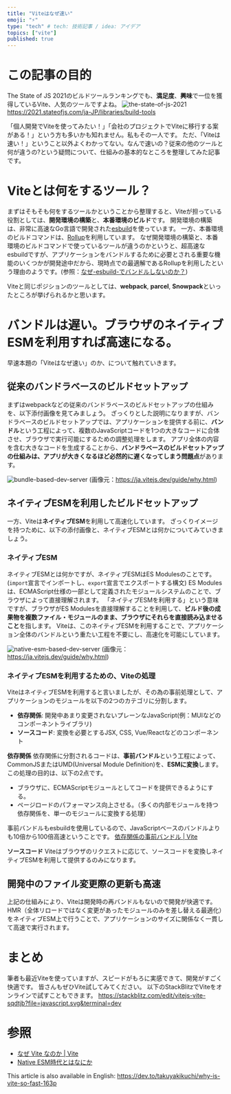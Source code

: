 ```yaml
---
title: "Viteはなぜ速い"
emoji: "⚡️"
type: "tech" # tech: 技術記事 / idea: アイデア
topics: ["vite"]
published: true
---
```


# この記事の目的

The State of JS 2021のビルドツールランキングでも、**満足度**、**興味**で一位を獲得しているVite、人気のツールですよね。
![the-state-of-js-2021](https://storage.googleapis.com/zenn-user-upload/b42d05a5d508-20220731.png)
https://2021.stateofjs.com/ja-JP/libraries/build-tools

「個人開発でViteを使ってみたい！」「会社のプロジェクトでViteに移行する案がある！」という方も多いかも知れません。私もその一人です。
ただ、「Viteは速い！」ということ以外よくわかってない。なんで速いの？従来の他のツールと何が違うの?という疑問について、仕組みの基本的なところを整理してみた記事です。

# Viteとは何をするツール？

まずはそもそも何をするツールかということから整理すると、Viteが担っている役割としては、**開発環境の構築**と、**本番環境のビルド**です。
開発環境の構築は、非常に高速なGo言語で開発された[esbuild](https://esbuild.github.io)を使っています。
一方、本番環境のビルドコマンドは、[Rollup](https://rollupjs.org/guide/en/)を利用しています。
なぜ開発環境の構築と、本番環境のビルドコマンドで使っているツールが違うのかというと、超高速なesbuildですが、アプリケーションをバンドルするために必要とされる重要な機能のいくつかが開発途中だから、現時点での最適解であるRollupを利用したという理由のようです。(参照：[なぜ-esbuild-でバンドルしないのか？](https://ja.vitejs.dev/guide/why.html#なぜ-esbuild-でバンドルしないのか？))

Viteと同じポジションのツールとしては、**webpack**, **parcel**, **Snowpack**といったところが挙げられるかと思います。

# バンドルは遅い。ブラウザのネイティブESMを利用すれば高速になる。
早速本題の「Viteはなぜ速い」のか、について触れていきます。

## 従来のバンドラベースのビルドセットアップ
まずはwebpackなどの従来のバンドラベースのビルドセットアップの仕組みを、以下添付画像を見てみましょう。
ざっくりとした説明になりますが、バンドラベースのビルドセットアップでは、アプリケーションを提供する前に、**バンドル**という工程によって、複数のJavaScriptコードを1つの大きなコードに合体させ、ブラウザで実行可能にするための調整処理をします。
アプリ全体の内容を含む大きなコードを生成することから、**バンドラベースのビルドセットアップの仕組みは、アプリが大きくなるほど必然的に遅くなってしまう問題点**があります。

![bundle-based-dev-server](https://storage.googleapis.com/zenn-user-upload/be69c415bc5d-20220731.png)
(画像元：https://ja.vitejs.dev/guide/why.html)

## ネイティブESMを利用したビルドセットアップ
一方、Viteは**ネイティブESM**を利用して高速化しています。
ざっくりイメージを持つために、以下の添付画像と、ネイティブESMとは何かについてみていきましょう。

### ネイティブESM
ネイティブESMとは何かですが、ネイティブESMはES Modulesのことです。(`import`宣言でインポートし、`export`宣言でエクスポートする構文)
ES Modulesは、ECMAScript仕様の一部として定義されたモジュールシステムのことで、ブラウザによって直接理解されます。
「ネイティブESMを利用する」という意味ですが、ブラウザがES Modulesを直接理解することを利用して、**ビルド後の成果物を複数ファイル・モジュールのまま、ブラウザにそれらを直接読み込ませること**を指します。
Viteは、このネイティブESMを利用することで、アプリケーション全体のバンドルという重たい工程を不要にし、高速化を可能にしています。

![native-esm-based-dev-server](https://storage.googleapis.com/zenn-user-upload/cfe3aa5359f1-20220731.png)
(画像元：https://ja.vitejs.dev/guide/why.html)

### ネイティブESMを利用するための、Viteの処理
ViteはネイティブESMを利用すると言いましたが、その為の事前処理として、アプリケーションのモジュールを以下の2つのカテゴリに分割します。
- **依存関係**: 開発中あまり変更されないプレーンなJavaScript(例：MUIなどのコンポーネントライブラリ)
- **ソースコード**: 変換を必要とするJSX, CSS, Vue/Reactなどのコンポーネント

**依存関係**
依存関係に分割されるコードは、**事前バンドル**という工程によって、CommonJSまたはUMD(Universal Module Definition)を、**ESMに変換**します。この処理の目的は、以下の2点です。
- ブラウザに、ECMAScriptモジュールとしてコードを提供できるようにする。
- ページロードのパフォーマンス向上させる。（多くの内部モジュールを持つ依存関係を、単一のモジュールに変換する処理）
  
事前バンドルもesbuildを使用しているので、JavaScriptベースのバンドルよりも10倍から100倍高速ということです。
[依存関係の事前バンドル | Vite](https://ja.vitejs.dev/guide/dep-pre-bundling.html)

**ソースコード**
Viteはブラウザのリクエストに応じて、ソースコードを変換しネイティブESMを利用して提供するのみになります。

## 開発中のファイル変更際の更新も高速
上記の仕組みにより、Viteは開発時の再バンドルもないので開発が快適です。
HMR（全体リロードではなく変更があったモジュールのみを差し替える最適化）をネイティブESM上で行うことで、アプリケーションのサイズに関係なく一貫して高速で実行されます。

# まとめ

筆者も最近Viteを使っていますが、スピードがもろに実感できて、開発がすごく快適です。
皆さんもぜひVite試してみてください。
以下のStackBlitzでViteをオンラインで試すこともできます。
https://stackblitz.com/edit/vitejs-vite-sqdtjb?file=javascript.svg&terminal=dev

# 参照

- [なぜ Vite なのか | Vite](https://ja.vitejs.dev/guide/why.html)
- [Native ESM時代とはなにか](https://zenn.dev/uhyo/articles/what-is-native-esm-era)

This article is also available in English: https://dev.to/takuyakikuchi/why-is-vite-so-fast-163p